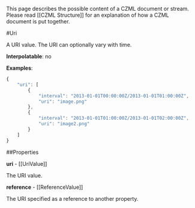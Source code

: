 This page describes the possible content of a CZML document or stream.  Please read [[CZML Structure]] for an explanation of how a CZML document is put together.

#Uri

A URI value.  The URI can optionally vary with time.

**Interpolatable**: no

**Examples**:

```javascript
{
    "uri": [
        {
            "interval": "2013-01-01T00:00:00Z/2013-01-01T01:00:00Z",
            "uri": "image.png"
        },
        {
            "interval": "2013-01-01T01:00:00Z/2013-01-01T02:00:00Z",
            "uri": "image2.png"
        }
    ]
}
```

##Properties

**uri** - [[UriValue]]

The URI value.


**reference** - [[ReferenceValue]]

The URI specified as a reference to another property.


